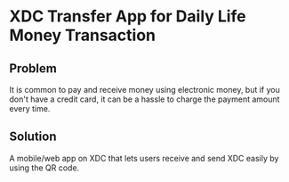 # XDC Transfer App for Daily Life Money Transaction #

## Problem ## 
It is common to pay and receive money using electronic money, but if you don't have a credit card, it can be a hassle to charge the payment amount every time.

## Solution ##
A mobile/web app on XDC that lets users receive and send XDC easily by using the QR code.